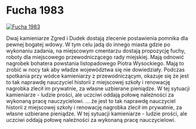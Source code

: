 Fucha 1983 
=============
[![Fucha 1983 ](http://vidos.pl/images/player.gif)](http://vidos.pl/fucha-1983)

 Dwaj kamieniarze Zgred i Dudek dostają zlecenie postawienia pomnika dla pewnej bogatej wdowy. W tym celu jadą do innego miasta gdzie po wykonaniu zadania, na miejscowym cmentarzu dostają propozycję fuchy, roboty dla miejscowego przewodniczącego rady miejskiej. Mają odnowić nagrobek bohatera powstania listopadowego Piotra Wysockiego. Mają to zrobić w nocy tak aby władze województwa się nie dowiedziały. Podczas spotkania przy wódce kamieniarzy z przewodniczącym, okazuje się że jest to tak naprawdę nauczyciel historii z miejscowej szkoły i renowację nagrobka zlecił im prywatnie, za własne uzbierane pieniądze. W tej sytuacji kamieniarze - ludzie prości, ale uczciwi oddają połowę należności za wykonaną pracę nauczycielowi.   ... że jest to tak naprawdę nauczyciel historii z miejscowej szkoły i renowację nagrobka zlecił im prywatnie, za własne uzbierane pieniądze. W tej sytuacji kamieniarze - ludzie prości, ale uczciwi oddają połowę należności za wykonaną pracę nauczycielowi.
